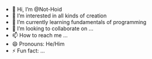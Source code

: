 - 👋 Hi, I’m @Not-Hoid
- 👀 I’m interested in all kinds of creation
- 🌱 I’m currently learning fundamentals of programming
- 💞️ I’m looking to collaborate on ...
- 📫 How to reach me ...
- 😄 Pronouns: He/Him
- ⚡ Fun fact: ...

<!---
Not-Hoid/Not-Hoid is a ✨ special ✨ repository because its `README.md` (this file) appears on your GitHub profile.
You can click the Preview link to take a look at your changes.
--->
